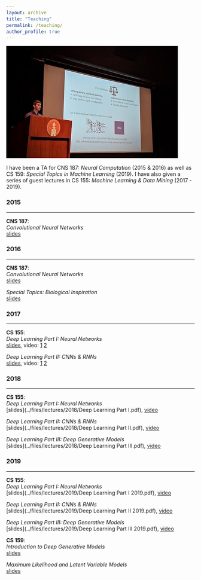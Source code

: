 ```yaml
---
layout: archive
title: "Teaching"
permalink: /teaching/
author_profile: true
---
```


![alt text](../images/me_teaching.jpg "Lecturing in Ramo Auditorium")

I have been a TA for CNS 187: *Neural Computation* (2015 & 2016) as well as CS 159: *Special Topics in Machine Learning* (2019). I have also given a series of guest lectures in CS 155: *Machine Learning & Data Mining* (2017 - 2019).

### 2015
___

**CNS 187**:  
*Convolutional Neural Networks*  
[slides](../files/lectures/2015/Convolution.pdf)

### 2016
___

**CNS 187**:  
*Convolutional Neural Networks*  
[slides](../files/lectures/2016/deep_learning_cnns.pdf)

*Special Topics: Biological Inspiration*  
[slides](../files/lectures/2016/Special_Topics.pdf)

### 2017
___

**CS 155**:  
*Deep Learning Part I: Neural Networks*  
[slides](../files/lectures/2017/deep_learning_part_1.pdf), video: [1](https://www.youtube.com/watch?v=deAK7a7TB1o) [2](https://www.youtube.com/watch?v=YGRxbXTsMks)

*Deep Learning Part II: CNNs & RNNs*  
[slides](../files/lectures/2017/deep_learning_part_2.pdf), video: [1](https://www.youtube.com/watch?v=k9AYjOXzePM) [2](https://www.youtube.com/watch?v=BEw_9il7qwY)

### 2018
___

**CS 155**:  
*Deep Learning Part I: Neural Networks*  
[slides](../files/lectures/2018/Deep Learning Part I.pdf), [video](https://www.youtube.com/watch?v=tUeWFEZCn7U)

*Deep Learning Part II: CNNs & RNNs*  
[slides](../files/lectures/2018/Deep Learning Part II.pdf), [video](https://www.youtube.com/watch?v=ggcomuj0-8U)

*Deep Learning Part III: Deep Generative Models*  
[slides](../files/lectures/2018/Deep Learning Part III.pdf), [video](https://www.youtube.com/watch?v=hWbnZKXZdEs)

### 2019
___

**CS 155**:  
*Deep Learning Part I: Neural Networks*  
[slides](../files/lectures/2019/Deep Learning Part I 2019.pdf), [video](https://www.youtube.com/watch?v=gdudmI7MwBc)

*Deep Learning Part II: CNNs & RNNs*  
[slides](../files/lectures/2019/Deep Learning Part II 2019.pdf), [video](https://www.youtube.com/watch?v=v_7mZPev9Hk)

*Deep Learning Part III: Deep Generative Models*  
[slides](../files/lectures/2019/Deep Learning Part III 2019.pdf), [video](https://www.youtube.com/watch?v=Sb6RQfG-QQM)

**CS 159**:  
*Introduction to Deep Generative Models*  
[slides](../files/lectures/2019/CS159_lecture1.pdf)

*Maximum Likelihood and Latent Variable Models*  
[slides](../files/lectures/2019/CS159_lecture2.pdf)
